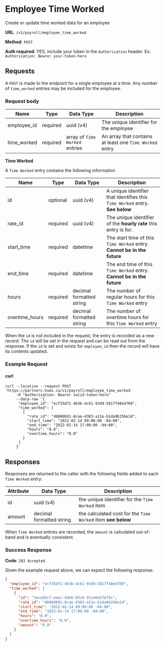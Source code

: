 # Employee Time Worked 

Create or update time worked data for an employee

**URL**: `/v1/payroll/employee_time_worked`

**Method**: `POST`

**Auth required**: YES, include your token in the `Authorization` header. Ex: `Authorization: Bearer your-token-here`

## Requests

A `POST` is made to the endpoint for a single employee at a time. Any number of `time_worked` entries
may be included for the employee.

### Request body

| Name        | Type     | Data Type                      | Description                                             |
|-------------|----------|--------------------------------|---------------------------------------------------------|
| employee_id | required | uuid (v4)                      | The unique identifier for the employee                  |
| time_worked | required | array of `Time Worked` entries | An array that contains at least one `Time Worked` entry |

**Time Worked**

A `Time Worked` entry contains the following information

| Name           | Type     | Data Type                | Description                                                                 |
|----------------|----------|--------------------------|-----------------------------------------------------------------------------|
| id             | optional | uuid (v4)                | A unique identifier that identifies this `Time Worked` entry. **See below** |
| rate_id        | required | uuid (v4)                | The unique identifier of the **hourly rate** this entry is for.             |
| start_time     | required | datetime                 | The start time of this `Time Worked` entry. **Cannot be in the future**     |
| end_time       | required | datetime                 | The end time of this `Time Worked` entry. **Cannot be in the future**       |
| hours          | required | decimal formatted string | The number of regular hours for this `Time Worked` entry                    |
| overtime_hours | required | decimal formatted string | The number of overtime hours for this `Time Worked` entry                   |

When the `id` is not included in the request, the entry is recorded as a new record. The `id` will be set in the request and can be
read out from the response. If the `id` is set and exists for `employee_id` then the record will have its contents updated.

### Example Request

#### curl
```
curl --location --request POST 'https://partners.humi.ca/v1/payroll/employee_time_worked
     -H "Authorization: Bearer valid-token-here"
     --data-raw '{
      "employee_id": "ecf35d71-4b3b-4cb1-9349-5817f48e4769",
      "time_worked": [
        {
          "rate_id": "d0060b91-8cae-4303-a11e-b1da9b156e1d",
          "start_time": "2022-02-14 09:00:00 -04:00",
          "end_time": "2022-02-14 17:00:00 -04:00",
          "hours": "8.0",
          "overtime_hours": "0.0"
        }
      ]
     }'
```

## Responses

Responses are returned to the caller with the following fields added to each `Time Worked` entry:

| Attribute | Data Type                | Description                                                  |
|-----------|--------------------------|--------------------------------------------------------------|
| id        | uuid (v4)                | the unique identifier for the `Time Worked` item             |
| amount    | decimal formatted string | the calculated cost for the `Time Worked` item **see below** |

When `Time Worked` entries are recorded, the `amount` is calculated out-of-band and is eventually consistent.

### Success Response

**Code**: `202 Accepted`

Given the example request above, we can expect the following response:

```json
{
  "employee_id": "ecf35d71-4b3b-4cb1-9349-5817f48e4769",
  "time_worked": [
    {
      "id": "3aca93cf-eeec-4de6-83c8-551e6d27bf9c",
      "rate_id": "d0060b91-8cae-4303-a11e-b1da9b156e1d",
      "start_time": "2022-02-14 09:00:00 -04:00",
      "end_time": "2022-02-14 17:00:00 -04:00",
      "hours": "8.0",
      "overtime_hours": "0.0",
      "amount": "0.0"
    }
  ]
}
```


